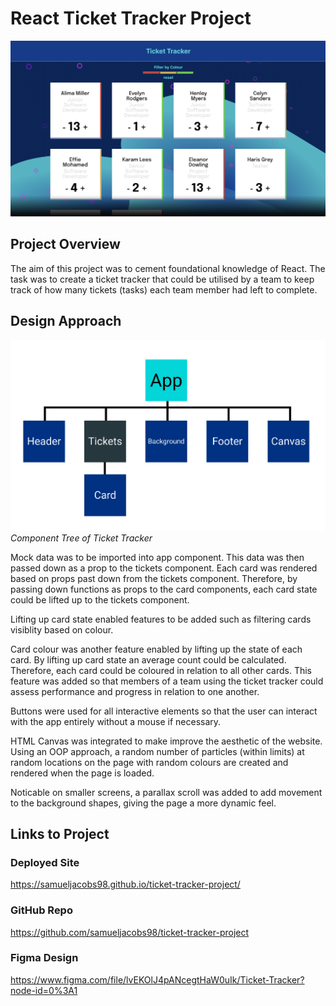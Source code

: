 # React Ticket Tracker Project

![deploy-website](./src/assets/images/screenshot.png)

## Project Overview

The aim of this project was to cement foundational knowledge of React. The task was to create a ticket tracker that could be utilised by a team to keep track of how many tickets (tasks) each team member had left to complete.

## Design Approach

![deploy-website](./src/assets/images/component-tree.png)
_Component Tree of Ticket Tracker_

Mock data was to be imported into app component. This data was then passed down as a prop to the tickets component. Each card was rendered based on props past down from the tickets component. Therefore, by passing down functions as props to the card components, each card state could be lifted up to the tickets component.

Lifting up card state enabled features to be added such as filtering cards visiblity based on colour.

Card colour was another feature enabled by lifting up the state of each card. By lifting up card state an average count could be calculated. Therefore, each card could be coloured in relation to all other cards. This feature was added so that members of a team using the ticket tracker could assess performance and progress in relation to one another.

Buttons were used for all interactive elements so that the user can interact with the app entirely without a mouse if necessary.

HTML Canvas was integrated to make improve the aesthetic of the website. Using an OOP approach, a random number of particles (within limits) at random locations on the page with random colours are created and rendered when the page is loaded.

Noticable on smaller screens, a parallax scroll was added to add movement to the background shapes, giving the page a more dynamic feel.

## Links to Project

### Deployed Site

https://samueljacobs98.github.io/ticket-tracker-project/

### GitHub Repo

https://github.com/samueljacobs98/ticket-tracker-project

### Figma Design

https://www.figma.com/file/lvEKOlJ4pANcegtHaW0uIk/Ticket-Tracker?node-id=0%3A1
